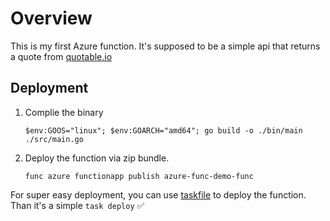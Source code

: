 # Overview

This is my first Azure function. It's supposed to be a simple api that returns a quote from [quotable.io](https://api.quotable.io)

## Deployment

1. Complie the binary

   ```pwsh
   $env:GOOS="linux"; $env:GOARCH="amd64"; go build -o ./bin/main ./src/main.go
   ```

2. Deploy the function via zip bundle.

   ```pwsh
   func azure functionapp publish azure-func-demo-func
   ```

For super easy deployment, you can use [taskfile](https://taskfile.dev/#/installation) to deploy the function. Than it's a simple `task deploy` ✅
